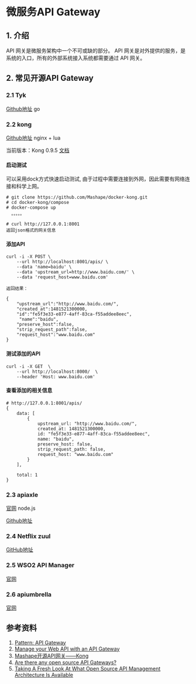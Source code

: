 # 微服务API Gateway

## 1. 介绍

API ⽹关是微服务架构中⼀个不可或缺的部分。 API ⽹关是对外提供的服务，是系统的⼊⼝，所有的外部系统接⼊系统都需要通过 API ⽹关。

## 2. 常见开源API Gateway

### 2.1 Tyk

[Github地址](https://github.com/TykTechnologies/tyk)  go

### 2.2 kong

[Github地址](https://github.com/Mashape/kong)  nginx + lua

当前版本：Kong 0.9.5 [文档](https://getkong.org/docs/) 

#### 启动测试

可以采用dock方式快速启动测试, 由于过程中需要连接到外网，因此需要有网络连接和科学上网。

	# git clone https://github.com/Mashape/docker-kong.git
	# cd docker-kong/compose
	# docker-compose up 
	  。。。。。
	  
	# curl http://127.0.0.1:8001
	返回json格式的网关信息
	

#### 添加API
	
	curl -i -X POST \
  		--url http://localhost:8001/apis/ \
  		--data 'name=baidu' \
  		--data 'upstream_url=http://www.baidu.com/' \
  		--data 'request_host=www.baidu.com'
  		
  	返回结果：
  	
  	{
    	"upstream_url":"http://www.baidu.com/",
    	"created_at":1481521300000,
    	"id":"fe5f3e33-e877-4aff-83ca-f55addee8eec",
   		 "name":"baidu",
    	"preserve_host":false,
    	"strip_request_path":false,
    	"request_host":"www.baidu.com"
	}

		
#### 测试添加的API	
 
  	curl -i -X GET  \
  		--url http://localhost:8000/  \
  		--header 'Host: www.baidu.com'
  		
#### 查看添加的相关信息

	# http://127.0.0.1:8001/apis/
	{
		data: [
			{
				upstream_url: "http://www.baidu.com/",
				created_at: 1481521300000,
				id: "fe5f3e33-e877-4aff-83ca-f55addee8eec",
				name: "baidu",
				preserve_host: false,
				strip_request_path: false,
				request_host: "www.baidu.com"
			}
		],

		total: 1
	}
	

### 2.3 apiaxle

[官网](http://apiaxle.com/)  node.js

[Github地址](https://github.com/apiaxle/apiaxle)

### 2.4 Netflix zuul

[GitHub地址](https://github.com/Netflix/zuul)

### 2.5 WSO2 API Manager 
[官网](http://wso2.com/products/api-manager/)

### 2.6 apiumbrella

[官网](https://apiumbrella.io/)


## 参考资料
1. [Pattern: API Gateway](http://microservices.io/patterns/apigateway.html)
2. [Manage your Web API with an API Gateway](http://www.ippon.tech/blog/api-gateway/)
3. [Mashape开源API网关——Kong](http://www.infoq.com/cn/news/2015/04/kong/)
4. [Are there any open source API Gateways?](https://www.quora.com/Are-there-any-open-source-API-Gateways)
5. [Taking A Fresh Look At What Open Source API Management Architecture Is Available](https://apievangelist.com/2014/10/05/taking-a-fresh-look-at-what-open-source-api-management-architecture-is-available/)